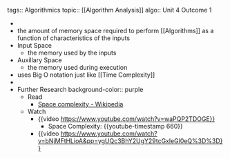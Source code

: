 tags:: Algorithmics
topic:: [[Algorithm Analysis]]
algo:: Unit 4 Outcome 1

-
- the amount of memory space required to perform [[Algorithms]] as a function of characteristics of the inputs
- Input Space
	- the memory used by the inputs
- Auxillary Space
	- the memory used during execution
- uses Big O notation just like [[Time Complexity]]
-
- Further Research
  background-color:: purple
	- Read
		- [Space complexity - Wikipedia](https://en.wikipedia.org/wiki/Space_complexity)
	- Watch
		- {{video https://www.youtube.com/watch?v=waPQP2TDOGE}}
			- Space Complexity: {{youtube-timestamp 660}}
		- {{video https://www.youtube.com/watch?v=bNjMFtHLioA&pp=ygUQc3BhY2UgY29tcGxleGl0eQ%3D%3D}}